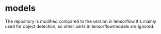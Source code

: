 # models
The repository is modified compared to the version in tensorflow.It's mainly used for object detection, so other parts in tensorflow/models are ignored.
